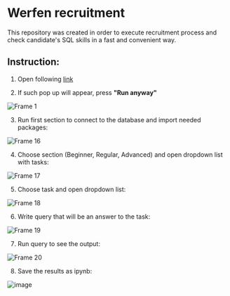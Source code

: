 # Werfen recruitment                  
This repository was created in order to execute recruitment process and check candidate's SQL skills in a fast and convenient way.

## Instruction:

1. Open following [link](https://colab.research.google.com/drive/1O7pael4XvcJBkQGbshaXf7i_xH_wHKR7#scrollTo=-Mvy9KEfYnt-)
                         
2. If such pop up will appear, press **"Run anyway"** 
                                 
![Frame 1](https://user-images.githubusercontent.com/95102222/219659336-556b4554-2095-4e6c-b31d-052f1729e61b.png)
                           
3. Run first section to connect to the database and import needed packages:
                                
![Frame 16](https://user-images.githubusercontent.com/95102222/218990685-eb11ccc3-1c38-4877-a6ec-02287b09302a.png)
                                 
4. Choose section (Beginner, Regular, Advanced) and open dropdown list with tasks:
                       
![Frame 17](https://user-images.githubusercontent.com/95102222/218994798-5d8a7c7d-a7f3-4bde-af97-5826cabc4e23.png)

5. Choose task and open dropdown list:
                   
![Frame 18](https://user-images.githubusercontent.com/95102222/218995632-c2100f66-21e9-4fee-b8a8-d6a3edc4e10e.png)
      
6. Write query that will be an answer to the task:
                 
![Frame 19](https://user-images.githubusercontent.com/95102222/218996211-05f51142-d7aa-4aaf-a23e-a3893a8aa368.png)

7. Run query to see the output:

![Frame 20](https://user-images.githubusercontent.com/95102222/218996437-a891984d-01fd-4e21-a044-e7df6f295fec.png)

8. Save the results as ipynb:

![image](https://user-images.githubusercontent.com/54947459/218998444-55360393-9d3a-40cd-95f5-33a3339464fc.png)
